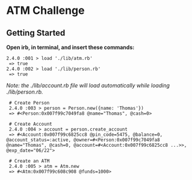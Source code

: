 # ATM Challenge

## Getting Started

**Open irb, in terminal, and insert these commands:**

    2.4.0 :001 > load './lib/atm.rb'
     => true 
    2.4.0 :002 > load './lib/person.rb'
     => true 
 
 *Note: the ./lib/account.rb file will load automatically while loading ./lib/person.rb.*
 
     # Create Person
     2.4.0 :003 > person = Person.new({name: 'Thomas'})
     => #<Person:0x007f99c7049fa8 @name="Thomas", @cash=0> 
     
     # Create Account
     2.4.0 :004 > account = person.create_account
     => #<Account:0x007f99c6825cc8 @pin_code=5475, @balance=0, @account_status=:active, @owner=#<Person:0x007f99c7049fa8 @name="Thomas", @cash=0, @account=#<Account:0x007f99c6825cc8 ...>>, @exp_date="06/22"> 
     
     # Create an ATM
     2.4.0 :005 > atm = Atm.new
     => #<Atm:0x007f99c608c908 @funds=1000> 
